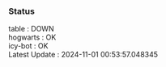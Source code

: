 ### Status


table : DOWN  
hogwarts : OK  
icy-bot : OK  
Latest Update : 2024-11-01 00:53:57.048345

